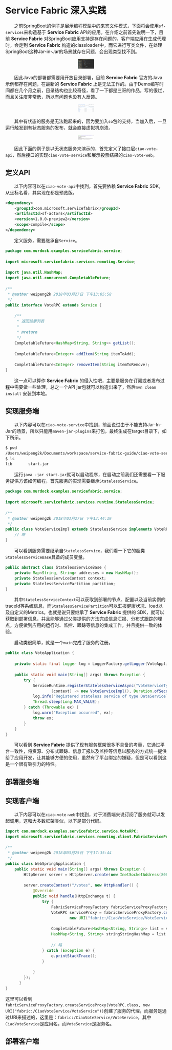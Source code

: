 # Service Fabric 深入实践

&nbsp;&nbsp;&nbsp;&nbsp;&nbsp;&nbsp;&nbsp;之前SpringBoot的例子是展示编程模型中的来宾文件模式，下面将会使用`sf-services`来构造基于 **Service Fabric** API的应用。在介绍之前首先说明一下，目前 **Service Fabric** 对SpringBoot应用支持是存在问题的，客户端应用在生成代理时，会走到 **Service Fabric** 构造的classloader中，而它进行写类文件，在处理SpringBoot这种Jar-in-Jar的场景就存在问题，会出现类型找不到。

<center>
<img src="https://github.com/weipeng2k/service-fabric-guide/raw/master/resource/chapter-3-1.png" height="50%" width="50"/>
</center>

&nbsp;&nbsp;&nbsp;&nbsp;&nbsp;&nbsp;&nbsp;因此Java的部署都需要用开放目录部署，目前 **Service Fabric** 官方的Java示例都存在问题，在最新的 **Service Fabric** 上是无法工作的。由于Demo编写时间都在几个月之前，目录结构也比较奇怪，看了一下都是三哥的作品，写的很烂，而且关注度非常低，所以有问题也没有人反馈。

<center>
<img src="https://github.com/weipeng2k/service-fabric-guide/raw/master/resource/chapter-3-2.png" height="50%" width="50"/>
</center>

&nbsp;&nbsp;&nbsp;&nbsp;&nbsp;&nbsp;&nbsp;其中有状态的服务是无法跑起来的，因为要加入`so`包的支持，当加入后，一旦运行触发到有状态服务的发布，就会直接虚拟机崩溃。

<center>
<img src="https://github.com/weipeng2k/service-fabric-guide/raw/master/resource/chapter-3-3.png" height="50%" width="50"/>
</center>

&nbsp;&nbsp;&nbsp;&nbsp;&nbsp;&nbsp;&nbsp;因此下面的例子是以无状态服务来演示的，首先定义了接口层`ciao-vote-api`，然后接口的实现`ciao-vote-service`和展示投票结果的`ciao-vote-web`。

## 定义API

&nbsp;&nbsp;&nbsp;&nbsp;&nbsp;&nbsp;&nbsp;以下内容可以在`ciao-vote-api`中找到，首先要依赖 **Service Fabric** SDK，从坐标名看，其实现在都是预览版。

```xml
<dependency>
    <groupId>com.microsoft.servicefabric</groupId>
    <artifactId>sf-actors</artifactId>
    <version>1.0.0-preview2</version>
    <scope>compile</scope>
</dependency>
```

&nbsp;&nbsp;&nbsp;&nbsp;&nbsp;&nbsp;&nbsp;定义服务，需要继承自`Service`。

```java
package com.murdock.examples.servicefabric.service;

import microsoft.servicefabric.services.remoting.Service;

import java.util.HashMap;
import java.util.concurrent.CompletableFuture;

/**
 * @author weipeng2k 2018年03月27日 下午13:05:58
 */
public interface VoteRPC extends Service {

    /**
     * 返回投票列表
     *
     * @return
     */
    CompletableFuture<HashMap<String, String>> getList();

    CompletableFuture<Integer> addItem(String itemToAdd);

    CompletableFuture<Integer> removeItem(String itemToRemove);
}
```

&nbsp;&nbsp;&nbsp;&nbsp;&nbsp;&nbsp;&nbsp;这一点可以算作 **Service Fabric** 的侵入性吧，主要是服务在订阅或者发布过程中需要做一些处理，总之一个API jar包就可以构造出来了，然后`mvn clean install` 安装到本地。

## 实现服务端

&nbsp;&nbsp;&nbsp;&nbsp;&nbsp;&nbsp;&nbsp;以下内容可以在`ciao-vote-service`中找到，前面说过由于不能支持Jar-In-Jar的场景，所以只能用`maven-jar-plugins`来打包，最终生成在target目录下，如下所示。

```sh
$ pwd
/Users/weipeng2k/Documents/workspace/service-fabric-guide/ciao-vote-service/target/release
$ ls
lib       start.jar
```

&nbsp;&nbsp;&nbsp;&nbsp;&nbsp;&nbsp;&nbsp;运行`java -jar start.jar`就可以启动程序，在启动之前我们还需要看一下服务提供方该如何编程，首先服务的实现需要继承`StatelessService`。

```java
package com.murdock.examples.servicefabric.service;

import microsoft.servicefabric.services.runtime.StatelessService;

/**
 * @author weipeng2k 2018年03月27日 下午13:44:19
 */
public class VoteServiceImpl extends StatelessService implements VoteRPC {
    // 略
}
```

&nbsp;&nbsp;&nbsp;&nbsp;&nbsp;&nbsp;&nbsp;可以看到服务需要继承自`StatelessService`，我们看一下它的超类`StatelessServiceBase`具备的成员变量。

```java
public abstract class StatelessServiceBase {
    private Map<String, String> addresses = new HashMap();
    private StatelessServiceContext context;
    private StatelessServicePartition partition;
}
```

&nbsp;&nbsp;&nbsp;&nbsp;&nbsp;&nbsp;&nbsp;其中`StatelessServiceContext`可以获取到部署的节点、配置以及当前实例的traceId等系统信息，而`StatelessServicePartition`可以汇报健康状况、load以及自定义的Metrics。也就是说只要继承了 **Service Fabric** 提供的 SDK，就可以获取到部署信息，并且能够通过父类提供的方法完成信息汇报、分布式跟踪的埋点，方便做到应用的运行时、监控、跟踪等信息的集成工作，并且提供一致的体验。

&nbsp;&nbsp;&nbsp;&nbsp;&nbsp;&nbsp;&nbsp;启动类很简单，就是一个`main`完成了服务的注册。

```java
public class VoteApplication {

    private static final Logger log = LoggerFactory.getLogger(VoteApplication.class.getName());

    public static void main(String[] args) throws Exception {
        try {
            ServiceRuntime.registerStatelessServiceAsync("VoteServiceType",
                    (context) -> new VoteServiceImpl(), Duration.ofSeconds(10));
            log.info("Registered stateless service of type DataServiceType");
            Thread.sleep(Long.MAX_VALUE);
        } catch (Throwable ex) {
            log.warn("Exception occurred", ex);
            throw ex;
        }
    }
}
```

&nbsp;&nbsp;&nbsp;&nbsp;&nbsp;&nbsp;&nbsp;可以看到 **Service Fabric** 提供了现有服务框架很多不具备的考量，它通过平台一致性，将资源、分布式跟踪、信息汇报以及监控等信息以服务的方式统一提供给了应用开发，让其能够方便的使用，虽然有了平台绑定的嫌疑，但是可以看到这是一个很有吸引力的特性。

## 部署服务端

## 实现客户端

&nbsp;&nbsp;&nbsp;&nbsp;&nbsp;&nbsp;&nbsp;以下内容可以在`ciao-vote-web`中找到，对于消费端来说订阅了服务就可以发起调用，这和大多数框架类似，以下是部分代码。

```java
import com.murdock.examples.servicefabric.service.VoteRPC;
import microsoft.servicefabric.services.remoting.client.FabricServiceProxyFactory;

/**
 * @author weipeng2k 2018年03月25日 下午17:35:44
 */
public class WebSpringApplication {
    public static void main(String[] args) throws Exception {
        HttpServer server = HttpServer.create(new InetSocketAddress(8080), 0);

        server.createContext("/votes", new HttpHandler() {
            @Override
            public void handle(HttpExchange t) {
                try {
                    FabricServiceProxyFactory fabricServiceProxyFactory = new FabricServiceProxyFactory();
                    VoteRPC serviceProxy = fabricServiceProxyFactory.createServiceProxy(VoteRPC.class,
                            new URI("fabric:/CiaoVoteService/VoteService"));

                    CompletableFuture<HashMap<String, String>> list = serviceProxy.getList();
                    HashMap<String, String> stringStringHashMap = list.get();

                    // 略
                } catch (Exception e) {
                    e.printStackTrace();
                }

            }
        });
      }
}
```

这里可以看到`fabricServiceProxyFactory.createServiceProxy(VoteRPC.class, new URI("fabric:/CiaoVoteService/VoteService"))`创建了服务的代理，而服务是通过URI来描述的，这里是：`fabric:/CiaoVoteService/VoteService`，其中`CiaoVoteService`是应用名，而`VoteService`是服务名。

## 部署客户端
